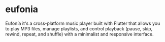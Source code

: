 # eufonia
Eufonía  it's a cross-platform music player built with Flutter that allows you to play MP3 files, manage playlists, and control playback (pause, skip, rewind, repeat, and shuffle) with a minimalist and responsive interface.

